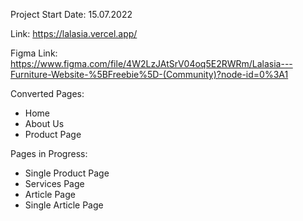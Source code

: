 Project Start Date:
15.07.2022

Link:
https://lalasia.vercel.app/

Figma Link:
https://www.figma.com/file/4W2LzJAtSrV04oq5E2RWRm/Lalasia---Furniture-Website-%5BFreebie%5D-(Community)?node-id=0%3A1

Converted Pages:
- Home
- About Us
- Product Page

Pages in Progress:

- Single Product Page
- Services Page
- Article Page
- Single Article Page

